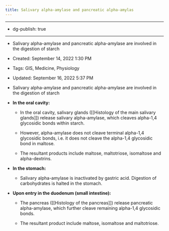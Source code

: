 ```yaml
---
title: Salivary alpha-amylase and pancreatic alpha-amylas
---
```


- --

- dg-publish: true

- --

- Salivary alpha-amylase and pancreatic alpha-amylase are involved in the digestion of starch

- Created: September 14, 2022 1:30 PM

- Tags: GIS, Medicine, Physiology

- Updated: September 16, 2022 5:37 PM

- Salivary alpha-amylase and pancreatic alpha-amylase are involved in the digestion of starch

- **In the oral cavity:**
	 - In the oral cavity, salivary glands ([[Histology of the main salivary glands]]) release salivary alpha-amylase, which cleaves alpha-1,4 glycosidic bonds within starch. 

	 - However, alpha-amylase does not cleave terminal alpha-1,4 glycosidic bonds, i.e. it does not cleave the alpha-1,4 glycosidic bond in maltose.

	 - The resultant products include maltose, maltotriose, isomaltose and alpha-dextrins.

- **In the stomach:**
	 - Salivary alpha-amylase is inactivated by gastric acid. Digestion of carbohydrates is halted in the stomach.

- **Upon entry in the duodenum (small intestine):**
	 - The pancreas ([[Histology of the pancreas]]) release pancreatic alpha-amylase, which further cleave remaining alpha-1,4 glycosidic bonds.

	 - The resultant product include maltose, isomaltose and maltotriose.
